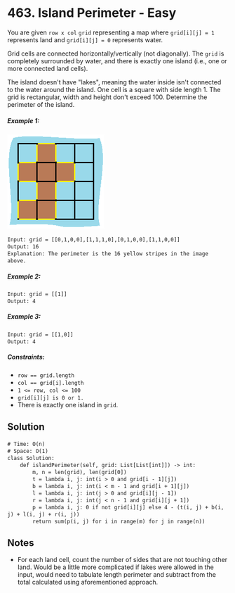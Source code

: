 # 463. Island Perimeter - Easy

You are given `row x col` `grid` representing a map where `grid[i][j] = 1` represents land and `grid[i][j] = 0` represents water.

Grid cells are connected horizontally/vertically (not diagonally). The `grid` is completely surrounded by water, and there is exactly one island (i.e., one or more connected land cells).

The island doesn't have "lakes", meaning the water inside isn't connected to the water around the island. One cell is a square with side length 1. The grid is rectangular, width and height don't exceed 100. Determine the perimeter of the island.

##### Example 1:

![](../assets/463_island.png)

```
Input: grid = [[0,1,0,0],[1,1,1,0],[0,1,0,0],[1,1,0,0]]
Output: 16
Explanation: The perimeter is the 16 yellow stripes in the image above.
```

##### Example 2:

```
Input: grid = [[1]]
Output: 4
```

##### Example 3:

```
Input: grid = [[1,0]]
Output: 4
```

##### Constraints:


- `row == grid.length`
- `col == grid[i].length`
- `1 <= row, col <= 100`
- `grid[i][j] is 0 or 1.`
- There is exactly one island in `grid`.

## Solution

```
# Time: O(n)
# Space: O(1)
class Solution:
    def islandPerimeter(self, grid: List[List[int]]) -> int:
        m, n = len(grid), len(grid[0])
        t = lambda i, j: int(i > 0 and grid[i - 1][j])
        b = lambda i, j: int(i < m - 1 and grid[i + 1][j])
        l = lambda i, j: int(j > 0 and grid[i][j - 1])
        r = lambda i, j: int(j < n - 1 and grid[i][j + 1])
        p = lambda i, j: 0 if not grid[i][j] else 4 - (t(i, j) + b(i, j) + l(i, j) + r(i, j))
        return sum(p(i, j) for i in range(m) for j in range(n))
```

## Notes
- For each land cell, count the number of sides that are not touching other land. Would be a little more complicated if lakes were allowed in the input, would need to tabulate length perimeter and subtract from the total calculated using aforementioned approach.